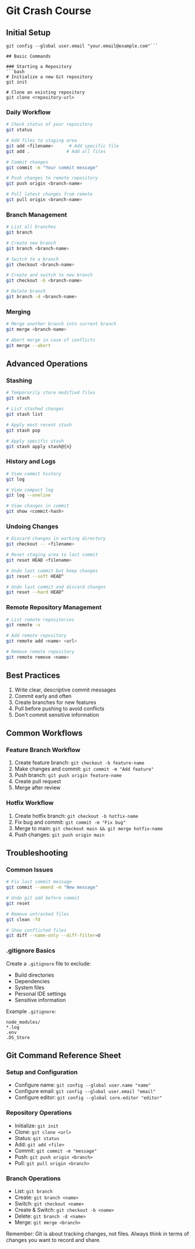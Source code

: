 # Git Crash Course

## Initial Setup
```git config --global user.name "Your Name"
git config --global user.email "your.email@example.com"```

## Basic Commands

### Starting a Repository
```bash
# Initialize a new Git repository
git init

# Clone an existing repository
git clone <repository-url>
```

### Daily Workflow
```bash
# Check status of your repository
git status

# Add files to staging area
git add <filename>      # Add specific file
git add .              # Add all files

# Commit changes
git commit -m "Your commit message"

# Push changes to remote repository
git push origin <branch-name>

# Pull latest changes from remote
git pull origin <branch-name>
```

### Branch Management
```bash
# List all branches
git branch

# Create new branch
git branch <branch-name>

# Switch to a branch
git checkout <branch-name>

# Create and switch to new branch
git checkout -b <branch-name>

# Delete branch
git branch -d <branch-name>
```

### Merging
```bash
# Merge another branch into current branch
git merge <branch-name>

# Abort merge in case of conflicts
git merge --abort
```

## Advanced Operations

### Stashing
```bash
# Temporarily store modified files
git stash

# List stashed changes
git stash list

# Apply most recent stash
git stash pop

# Apply specific stash
git stash apply stash@{n}
```

### History and Logs
```bash
# View commit history
git log

# View compact log
git log --oneline

# View changes in commit
git show <commit-hash>
```

### Undoing Changes
```bash
# Discard changes in working directory
git checkout -- <filename>

# Reset staging area to last commit
git reset HEAD <filename>

# Undo last commit but keep changes
git reset --soft HEAD^

# Undo last commit and discard changes
git reset --hard HEAD^
```

### Remote Repository Management
```bash
# List remote repositories
git remote -v

# Add remote repository
git remote add <name> <url>

# Remove remote repository
git remote remove <name>
```

## Best Practices

1. Write clear, descriptive commit messages
2. Commit early and often
3. Create branches for new features
4. Pull before pushing to avoid conflicts
5. Don't commit sensitive information

## Common Workflows

### Feature Branch Workflow
1. Create feature branch: `git checkout -b feature-name`
2. Make changes and commit: `git commit -m "Add feature"`
3. Push branch: `git push origin feature-name`
4. Create pull request
5. Merge after review

### Hotfix Workflow
1. Create hotfix branch: `git checkout -b hotfix-name`
2. Fix bug and commit: `git commit -m "Fix bug"`
3. Merge to main: `git checkout main && git merge hotfix-name`
4. Push changes: `git push origin main`

## Troubleshooting

### Common Issues
```bash
# Fix last commit message
git commit --amend -m "New message"

# Undo git add before commit
git reset

# Remove untracked files
git clean -fd

# Show conflicted files
git diff --name-only --diff-filter=U
```

### .gitignore Basics
Create a `.gitignore` file to exclude:
- Build directories
- Dependencies
- System files
- Personal IDE settings
- Sensitive information

Example `.gitignore`:
```
node_modules/
*.log
.env
.DS_Store
```

## Git Command Reference Sheet

### Setup and Configuration
- Configure name: `git config --global user.name "name"`
- Configure email: `git config --global user.email "email"`
- Configure editor: `git config --global core.editor "editor"`

### Repository Operations
- Initialize: `git init`
- Clone: `git clone <url>`
- Status: `git status`
- Add: `git add <file>`
- Commit: `git commit -m "message"`
- Push: `git push origin <branch>`
- Pull: `git pull origin <branch>`

### Branch Operations
- List: `git branch`
- Create: `git branch <name>`
- Switch: `git checkout <name>`
- Create & Switch: `git checkout -b <name>`
- Delete: `git branch -d <name>`
- Merge: `git merge <branch>`

Remember: Git is about tracking changes, not files. Always think in terms of changes you want to record and share.